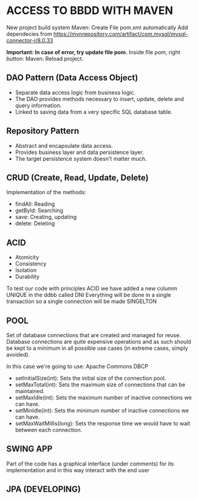 # ACCESS TO BBDD WITH MAVEN

New project build system Maven: 
 Create File pom.xml automatically
 Add dependecies from https://mvnrepository.com/artifact/com.mysql/mysql-connector-j/8.0.33

**Important: In case of error, try update file pom.**
Inside file pom, right button: Maven: Reload project.

## DAO Pattern (Data Access Object)
- Separate data access logic from business logic.
- The DAO provides methods necessary to insert, update, delete and query information.
- Linked to saving data from a very specific SQL database table.

## Repository Pattern
 - Abstract and encapsulate data access.
 - Provides business layer and data persistence layer.
 - The target persistence system doesn't matter much.

## CRUD (Create, Read, Update, Delete)
Implementation of the methods:
- findAll: Reading
- getById: Searching
- save: Creating, updating
- delete: Deleting

## ACID 
- Atomicity
- Consistency
- Isolation
- Durability

To test our code with principles ACID we have added a new columm UNIQUE in the ddbb called DNI
Everything will be done in a single transaction so a single connection will be made SINGELTON

## POOL
Set of database connections that are created and managed for reuse.
Database connections are quite expensive operations and as such should be kept to a minimum in all possible use cases (in extreme cases, simply avoided).


In this case we're going to use: Apache Commons DBCP


- setInitialSize(int): Sets the initial size of the connection pool.
- setMaxTotal(int): Sets the maximum size of connections that can be maintained.
- setMaxIdle(int): Sets the maximum number of inactive connections we can have.
- setMinIdle(int): Sets the minimum number of inactive connections we can have.
- setMaxWaitMillis(long): Sets the response time we would have to wait between each connection.

## SWING APP
Part of the code has a graphical interface (under comments) for its implementation and in 
this way interact with the end user

## JPA (DEVELOPING)
